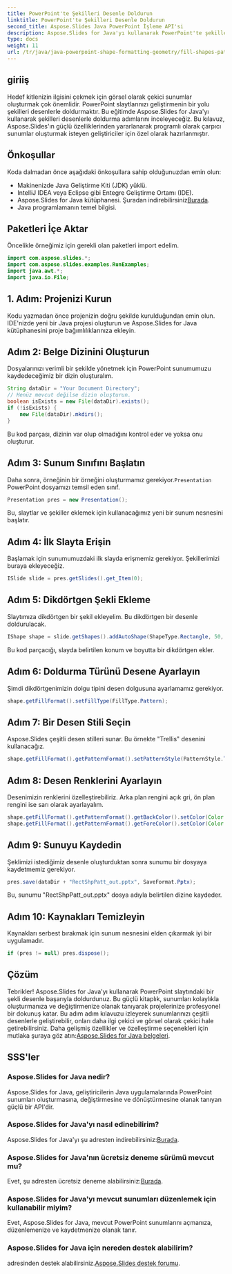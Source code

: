 ```yaml
---
title: PowerPoint'te Şekilleri Desenle Doldurun
linktitle: PowerPoint'te Şekilleri Desenle Doldurun
second_title: Aspose.Slides Java PowerPoint İşleme API'si
description: Aspose.Slides for Java'yı kullanarak PowerPoint'te şekilleri desenlerle doldurmayı öğrenin. Sunumlarınızı görsel olarak geliştirmek için kolay, adım adım kılavuzumuzu izleyin.
type: docs
weight: 11
url: /tr/java/java-powerpoint-shape-formatting-geometry/fill-shapes-pattern-powerpoint/
---
```

## giriiş
Hedef kitlenizin ilgisini çekmek için görsel olarak çekici sunumlar oluşturmak çok önemlidir. PowerPoint slaytlarınızı geliştirmenin bir yolu şekilleri desenlerle doldurmaktır. Bu eğitimde Aspose.Slides for Java'yı kullanarak şekilleri desenlerle doldurma adımlarını inceleyeceğiz. Bu kılavuz, Aspose.Slides'ın güçlü özelliklerinden yararlanarak programlı olarak çarpıcı sunumlar oluşturmak isteyen geliştiriciler için özel olarak hazırlanmıştır.
## Önkoşullar
Koda dalmadan önce aşağıdaki önkoşullara sahip olduğunuzdan emin olun:
- Makinenizde Java Geliştirme Kiti (JDK) yüklü.
- IntelliJ IDEA veya Eclipse gibi Entegre Geliştirme Ortamı (IDE).
-  Aspose.Slides for Java kütüphanesi. Şuradan indirebilirsiniz[Burada](https://releases.aspose.com/slides/java/).
- Java programlamanın temel bilgisi.
## Paketleri İçe Aktar
Öncelikle örneğimiz için gerekli olan paketleri import edelim.
```java
import com.aspose.slides.*;
import com.aspose.slides.examples.RunExamples;
import java.awt.*;
import java.io.File;
```
## 1. Adım: Projenizi Kurun
Kodu yazmadan önce projenizin doğru şekilde kurulduğundan emin olun. IDE'nizde yeni bir Java projesi oluşturun ve Aspose.Slides for Java kütüphanesini proje bağımlılıklarınıza ekleyin.
## Adım 2: Belge Dizinini Oluşturun
Dosyalarınızı verimli bir şekilde yönetmek için PowerPoint sunumumuzu kaydedeceğimiz bir dizin oluşturalım.
```java
String dataDir = "Your Document Directory";
// Henüz mevcut değilse dizin oluşturun.
boolean isExists = new File(dataDir).exists();
if (!isExists) {
    new File(dataDir).mkdirs();
}
```
Bu kod parçası, dizinin var olup olmadığını kontrol eder ve yoksa onu oluşturur.
## Adım 3: Sunum Sınıfını Başlatın
 Daha sonra, örneğinin bir örneğini oluşturmamız gerekiyor.`Presentation` PowerPoint dosyamızı temsil eden sınıf.
```java
Presentation pres = new Presentation();
```
Bu, slaytlar ve şekiller eklemek için kullanacağımız yeni bir sunum nesnesini başlatır.
## Adım 4: İlk Slayta Erişin
Başlamak için sunumumuzdaki ilk slayda erişmemiz gerekiyor. Şekillerimizi buraya ekleyeceğiz.
```java
ISlide slide = pres.getSlides().get_Item(0);
```
## Adım 5: Dikdörtgen Şekli Ekleme
Slaytımıza dikdörtgen bir şekil ekleyelim. Bu dikdörtgen bir desenle doldurulacak.
```java
IShape shape = slide.getShapes().addAutoShape(ShapeType.Rectangle, 50, 150, 75, 150);
```
Bu kod parçacığı, slayda belirtilen konum ve boyutta bir dikdörtgen ekler.
## Adım 6: Doldurma Türünü Desene Ayarlayın
Şimdi dikdörtgenimizin dolgu tipini desen dolgusuna ayarlamamız gerekiyor.
```java
shape.getFillFormat().setFillType(FillType.Pattern);
```
## Adım 7: Bir Desen Stili Seçin
Aspose.Slides çeşitli desen stilleri sunar. Bu örnekte "Trellis" desenini kullanacağız.
```java
shape.getFillFormat().getPatternFormat().setPatternStyle(PatternStyle.Trellis);
```
## Adım 8: Desen Renklerini Ayarlayın
Desenimizin renklerini özelleştirebiliriz. Arka plan rengini açık gri, ön plan rengini ise sarı olarak ayarlayalım.
```java
shape.getFillFormat().getPatternFormat().getBackColor().setColor(Color.LIGHT_GRAY);
shape.getFillFormat().getPatternFormat().getForeColor().setColor(Color.YELLOW);
```
## Adım 9: Sunuyu Kaydedin
Şeklimizi istediğimiz desenle oluşturduktan sonra sunumu bir dosyaya kaydetmemiz gerekiyor.
```java
pres.save(dataDir + "RectShpPatt_out.pptx", SaveFormat.Pptx);
```
Bu, sunumu "RectShpPatt_out.pptx" dosya adıyla belirtilen dizine kaydeder.
## Adım 10: Kaynakları Temizleyin
Kaynakları serbest bırakmak için sunum nesnesini elden çıkarmak iyi bir uygulamadır.
```java
if (pres != null) pres.dispose();
```
## Çözüm
Tebrikler! Aspose.Slides for Java'yı kullanarak PowerPoint slaytındaki bir şekli desenle başarıyla doldurdunuz. Bu güçlü kitaplık, sunumları kolaylıkla oluşturmanıza ve değiştirmenize olanak tanıyarak projelerinize profesyonel bir dokunuş katar.
 Bu adım adım kılavuzu izleyerek sunumlarınızı çeşitli desenlerle geliştirebilir, onları daha ilgi çekici ve görsel olarak çekici hale getirebilirsiniz. Daha gelişmiş özellikler ve özelleştirme seçenekleri için mutlaka şuraya göz atın:[Aspose.Slides for Java belgeleri](https://reference.aspose.com/slides/java/).
## SSS'ler
### Aspose.Slides for Java nedir?
Aspose.Slides for Java, geliştiricilerin Java uygulamalarında PowerPoint sunumları oluşturmasına, değiştirmesine ve dönüştürmesine olanak tanıyan güçlü bir API'dir.
### Aspose.Slides for Java'yı nasıl edinebilirim?
 Aspose.Slides for Java'yı şu adresten indirebilirsiniz:[Burada](https://releases.aspose.com/slides/java/).
### Aspose.Slides for Java'nın ücretsiz deneme sürümü mevcut mu?
 Evet, şu adresten ücretsiz deneme alabilirsiniz:[Burada](https://releases.aspose.com/).
### Aspose.Slides for Java'yı mevcut sunumları düzenlemek için kullanabilir miyim?
Evet, Aspose.Slides for Java, mevcut PowerPoint sunumlarını açmanıza, düzenlemenize ve kaydetmenize olanak tanır.
### Aspose.Slides for Java için nereden destek alabilirim?
 adresinden destek alabilirsiniz.[Aspose.Slides destek forumu](https://forum.aspose.com/c/slides/11).